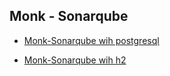 ## Monk - Sonarqube
 

* [Monk-Sonarqube wih postgresql](https://github.com/monk-io/monk-sonarqube/tree/main/sonarqube-postgresql)

* [Monk-Sonarqube wih h2](https://github.com/monk-io/monk-sonarqube/tree/main/sonarqube-with-h2)
